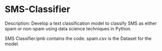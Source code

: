 # SMS-Classifier
Description:
Develop a text classification model to classify SMS as either spam or non-spam using data science techniques in Python.

SMS Classifier.ipnb contains the code.
spam.csv is the Dataset for the model.
